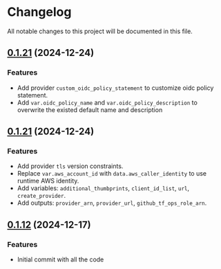 # Changelog

All notable changes to this project will be documented in this file.
## [0.1.21]() (2024-12-24)
### Features
* Add provider `custom_oidc_policy_statement` to customize oidc policy statement.
* Add `var.oidc_policy_name` and `var.oidc_policy_description` to overwrite the existed default name and description

## [0.1.21]() (2024-12-24)
### Features
* Add provider `tls` version constraints.
* Replace `var.aws_account_id` with `data.aws_caller_identity` to use runtime AWS identity.
* Add variables: `additional_thumbprints`, `client_id_list`, `url`, `create_provider`.
* Add outputs: `provider_arn`, `provider_url`, `github_tf_ops_role_arn`.

## [0.1.12]() (2024-12-17)
### Features
* Initial commit with all the code
